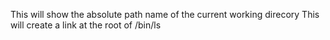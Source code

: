 This will show the absolute path name of the current working direcory
This will create a link at the root of /bin/ls
